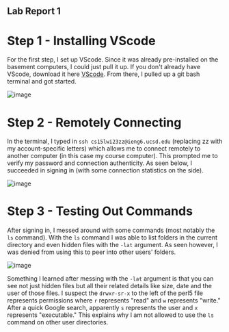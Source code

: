 ## Lab Report 1
# Step 1 - Installing VScode
For the first step, I set up VScode. Since it was already pre-installed on the basement computers,
I could just pull it up. If you don't already have VScode, download it here [VScode](https://code.visualstudio.com/). From there, I pulled up a git bash terminal and got started. 

![image](https://user-images.githubusercontent.com/122496719/211948544-595629f8-ce0d-4023-976a-665ed0e7eda5.png)

# Step 2 - Remotely Connecting
In the terminal, I typed in `ssh cs15lwi23zz@ieng6.ucsd.edu` (replacing zz with my account-specific letters) which allows me to connect remotely to another computer (in this case my course computer). This prompted me to verify my password and connection authenticity.
As seen below, I succeeded in signing in (with some connection statistics on the side).

![image](https://user-images.githubusercontent.com/122496719/212522335-2dbb7c5e-6867-4f4d-a303-5d0fe8e6913f.png)


# Step 3 - Testing Out Commands
After signing in, I messed around with some commands (most notably the `ls` command). With the `ls` command I was able to list folders in the current directory and even hidden files with the `-lat` argument.
As seen however, I was denied from using this to peer into other users' folders.

![image](https://user-images.githubusercontent.com/122496719/212522489-0a5af1b4-386f-41ef-bcfe-40b13c90fbe7.png)

Something I learned after messing with the `-lat` argument is that you can see not just hidden files but all their related details like size, date and the user of those files. I suspect the `drwxr-sr-x` to the left of the perl5 file represents permissions where `r` represents "read" and `w` represents "write." After a quick Google search, apparently `s` represents the user and `x` represents "executable." This explains why I am not allowed to use the `ls` command on other user directories.
